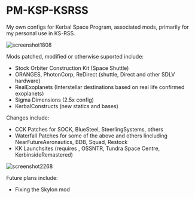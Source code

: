 # PM-KSP-KSRSS
My own configs for Kerbal Space Program, associated mods, primarily for my personal use in KS-RSS.

![screenshot1808](https://github.com/user-attachments/assets/792114ca-4fd6-4634-be0a-9cea86048a7b)

Mods patched, modified or otherwise suported include:
* Stock Orbiter Construction Kit (Space Shuttle)  
* ORANGES, PhotonCorp, ReDirect (shuttle, Direct and other SDLV hardware)
* RealExoplanets (Interstellar destinations based on real life confirmed exoplanets)
* Sigma Dimensions (2.5x config)
* KerbalConstructs (new statics and bases)

Changes include:
* CCK Patches for SOCK, BlueSteel, SteerlingSystems, others
* Waterfall Patches for some of the above and others lincluding NearFutureAeronautics, BDB, Squad, Restock
* KK Launchsites (requires , OSSNTR, Tundra Space Centre, KerbinsideRemastered)

![screenshot2268](https://github.com/user-attachments/assets/e897da38-0712-489e-82c3-40fab4111068)

Future plans include:
* Fixing the Skylon mod
